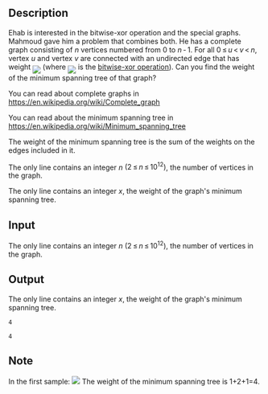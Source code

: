 ## Description

<div><p>Ehab is interested in the bitwise-xor operation and the special graphs. Mahmoud gave him a problem that combines both. He has a complete graph consisting of <span class="tex-span"><i>n</i></span> vertices numbered from <span class="tex-span">0</span> to <span class="tex-span"><i>n</i> - 1</span>. For all <span class="tex-span">0 ≤ <i>u</i> &lt; <i>v</i> &lt; <i>n</i></span>, vertex <span class="tex-span"><i>u</i></span> and vertex <span class="tex-span"><i>v</i></span> are connected with an undirected edge that has weight <img align="middle" class="tex-formula" src="file://xp3hNdFY.png" style="max-width: 100.0%;max-height: 100.0%;"> (where <img align="middle" class="tex-formula" src="file://wZVXn3pf.png" style="max-width: 100.0%;max-height: 100.0%;"> is the <a href="https://en.wikipedia.org/wiki/Bitwise_operation#XOR">bitwise-xor operation</a>). Can you find the weight of the minimum spanning tree of that graph?</p><p>You can read about complete graphs in <a href="https://en.wikipedia.org/wiki/Complete_graph">https://en.wikipedia.org/wiki/Complete_graph</a></p><p>You can read about the minimum spanning tree in <a href="https://en.wikipedia.org/wiki/Minimum_spanning_tree">https://en.wikipedia.org/wiki/Minimum_spanning_tree</a></p><p>The weight of the minimum spanning tree is the sum of the weights on the edges included in it.</p></div><div class="input-specification"><p>The only line contains an integer <span class="tex-span"><i>n</i></span> <span class="tex-span">(2 ≤ <i>n</i> ≤ 10<sup class="upper-index">12</sup>)</span>, the number of vertices in the graph.</p></div><div class="output-specification"><p>The only line contains an integer <span class="tex-span"><i>x</i></span>, the weight of the graph's minimum spanning tree.</p></div>

## Input

<p>The only line contains an integer <span class="tex-span"><i>n</i></span> <span class="tex-span">(2 ≤ <i>n</i> ≤ 10<sup class="upper-index">12</sup>)</span>, the number of vertices in the graph.</p>

## Output

<p>The only line contains an integer <span class="tex-span"><i>x</i></span>, the weight of the graph's minimum spanning tree.</p>





```input1
4

```




```output1
4
```



## Note

<p>In the first sample: <img class="tex-graphics" src="file://jyuKrJ8w.png" style="max-width: 100.0%;max-height: 100.0%;"> The weight of the minimum spanning tree is 1+2+1=4.</p>
